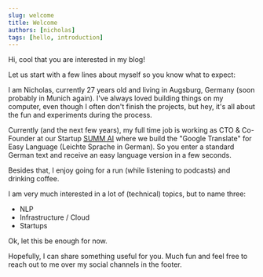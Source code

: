 ```yaml
---
slug: welcome
title: Welcome
authors: [nicholas]
tags: [hello, introduction]
---
```


Hi, cool that you are interested in my blog! 

Let us start with a few lines about myself so you know what to expect:

I am Nicholas, currently 27 years old and living in Augsburg, Germany (soon probably in Munich again). I've always loved building things on my computer, even though I often don't finish the projects, but hey, it's all about the fun and experiments during the process.

Currently (and the next few years), my full time job is working as CTO & Co-Founder at our Startup [SUMM AI](https://summ-ai.com) where we build the "Google Translate" for Easy Language (Leichte Sprache in German). So you enter a standard German text and receive an easy language version in a few seconds.

Besides that, I enjoy going for a run (while listening to podcasts) and drinking coffee.

I am very much interested in a lot of (technical) topics, but to name three:
- NLP
- Infrastructure / Cloud
- Startups

Ok, let this be enough for now.

Hopefully, I can share something useful for you. Much fun and feel free to reach out to me over my social channels in the footer.
